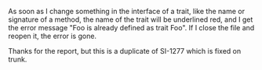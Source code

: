 As soon as I change something in the interface of a trait, like the name or signature of a method, the name of the trait will be underlined red, and I get the error message "Foo is already defined as trait Foo".
If I close the file and reopen it, the error is gone.


Thanks for the report, but this is a duplicate of SI-1277 which is fixed on trunk.
